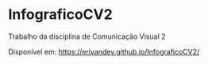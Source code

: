 # InfograficoCV2 

Trabalho da disciplina de Comunicação Visual 2

Disponível em: https://erivandev.github.io/InfograficoCV2/
